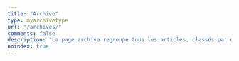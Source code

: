 ```yaml
---
title: "Archive"
type: myarchivetype
url: "/archives/"
comments: false
description: "La page archive regroupe tous les articles, classés par date de publication. Facile d'ulisation sans pagination. Les indices affichent le nombre d'article."
noindex: true
---
```

